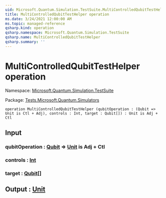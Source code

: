 ```yaml
---
uid: Microsoft.Quantum.Simulation.TestSuite.MultiControlledQubitTestHelper
title: MultiControlledQubitTestHelper operation
ms.date: 3/24/2021 12:00:00 AM
ms.topic: managed-reference
qsharp.kind: operation
qsharp.namespace: Microsoft.Quantum.Simulation.TestSuite
qsharp.name: MultiControlledQubitTestHelper
qsharp.summary: ''
---
```


# MultiControlledQubitTestHelper operation

Namespace: [Microsoft.Quantum.Simulation.TestSuite](xref:Microsoft.Quantum.Simulation.TestSuite)

Package: [Tests.Microsoft.Quantum.Simulators](https://nuget.org/packages/Tests.Microsoft.Quantum.Simulators)




```qsharp
operation MultiControlledQubitTestHelper (qubitOperation : (Qubit => Unit is Ctl + Adj), controls : Int, target : Qubit[]) : Unit is Adj + Ctl
```


## Input

### qubitOperation : [Qubit](xref:microsoft.quantum.lang-ref.qubit) => [Unit](xref:microsoft.quantum.lang-ref.unit)  is Adj + Ctl




### controls : [Int](xref:microsoft.quantum.lang-ref.int)




### target : [Qubit](xref:microsoft.quantum.lang-ref.qubit)[]





## Output : [Unit](xref:microsoft.quantum.lang-ref.unit)

